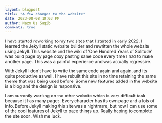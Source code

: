 ```yaml
---
layout: blogpost
title: "A few changes to the website"
date: 2023-08-08 10:03 PM
author: Nazm Us Saqib
comments: true
---
```

I have started reworking to my two sites that I started in early 2022. I learned the Jekyll static website builder and rewritten the whole website using Jekyll. <!--more--> This website and the wiki of 'One Hundred Years of Solitude' was build page by page copy pasting same code every time I had to make another page. This was a painful experience and was actually regressive.  

With Jekyll I don't have to write the same code again and again, and its quite productive as well. I have rebuilt this site in no time retaining the same theme that was being used before. Some new features added in the website is a blog and the design is responsive.  

I am currently working on the other website which is very difficult task because it has many pages. Every character has its own page and a lots of info. Before Jekyll making this site was a nightmare, but now I can use some of the cool features of Jekyll to pace things up. Really hoping to complete the site soon. Wish me luck.
